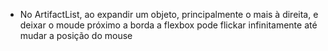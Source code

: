- No ArtifactList, ao expandir um objeto, principalmente o mais à direita, e deixar o moude próximo a borda a flexbox pode flickar infinitamente até mudar a posição do mouse
